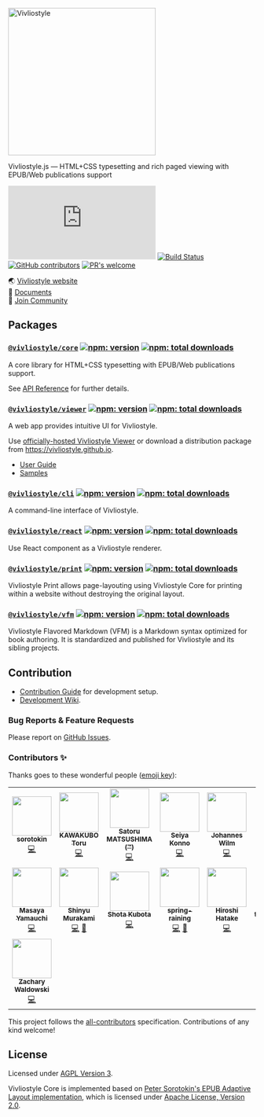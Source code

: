 <img src="https://vivliostyle.org/assets/vivliostyle-logo.svg" width="300" alt="Vivliostyle" /><br/>

Vivliostyle.js — HTML+CSS typesetting and rich paged viewing with EPUB/Web publications support

[![GitHub tag][github-tag]][github-tag-url]
[![Build Status][build-status]][build-status-url]
[![GitHub contributors][contributors]][contributors-url]
[![PR's welcome][pr-welcome]][pr-welcome-url]

🌏 [Vivliostyle website](https://vivliostyle.org)  
📖 [Documents](https://vivliostyle.org/documents/)  
🤝 [Join Community](https://vivliostyle.org/community/)

## Packages

### [`@vivliostyle/core`](https://github.com/vivliostyle/vivliostyle.js/tree/master/packages/core) [![npm: version](https://flat.badgen.net/npm/v/@vivliostyle/core)](https://www.npmjs.com/package/@vivliostyle/core) [![npm: total downloads](https://flat.badgen.net/npm/dt/@vivliostyle/core)](https://www.npmjs.com/package/@vivliostyle/core)

A core library for HTML+CSS typesetting with EPUB/Web publications support.

See [API Reference](https://docs.vivliostyle.org/#/api) for further details.

### [`@vivliostyle/viewer`](https://github.com/vivliostyle/vivliostyle.js/tree/master/packages/viewer) [![npm: version](https://flat.badgen.net/npm/v/@vivliostyle/viewer)](https://www.npmjs.com/package/@vivliostyle/viewer) [![npm: total downloads](https://flat.badgen.net/npm/dt/@vivliostyle/viewer)](https://www.npmjs.com/package/@vivliostyle/viewer)

A web app provides intuitive UI for Vivliostyle.

Use [officially-hosted Vivliostyle Viewer](https://vivliostyle.org/viewer/) or download a distribution package from <https://vivliostyle.github.io>.

- [User Guide](https://docs.vivliostyle.org/#/user-guide)
- [Samples](https://vivliostyle.org/samples/)

### [`@vivliostyle/cli`](https://github.com/vivliostyle/vivliostyle-cli) [![npm: version](https://flat.badgen.net/npm/v/@vivliostyle/cli)](https://www.npmjs.com/package/@vivliostyle/cli) [![npm: total downloads](https://flat.badgen.net/npm/dt/@vivliostyle/cli)](https://www.npmjs.com/package/@vivliostyle/cli)

A command-line interface of Vivliostyle.

### [`@vivliostyle/react`](https://github.com/vivliostyle/vivliostyle.js/tree/master/packages/react) [![npm: version](https://flat.badgen.net/npm/v/@vivliostyle/react)](https://www.npmjs.com/package/@vivliostyle/react) [![npm: total downloads](https://flat.badgen.net/npm/dt/@vivliostyle/react)](https://www.npmjs.com/package/@vivliostyle/react)

Use React component as a Vivliostyle renderer.

### [`@vivliostyle/print`](https://github.com/vivliostyle/vivliostyle-print) [![npm: version](https://flat.badgen.net/npm/v/@vivliostyle/print)](https://www.npmjs.com/package/@vivliostyle/print) [![npm: total downloads](https://flat.badgen.net/npm/dt/@vivliostyle/print)](https://www.npmjs.com/package/@vivliostyle/print)

Vivliostyle Print allows page-layouting using Vivliostyle Core for printing within a website without destroying the original layout.

### [`@vivliostyle/vfm`](https://github.com/vivliostyle/vfm) [![npm: version](https://flat.badgen.net/npm/v/@vivliostyle/vfm)](https://www.npmjs.com/package/@vivliostyle/vfm) [![npm: total downloads](https://flat.badgen.net/npm/dt/@vivliostyle/vfm)](https://www.npmjs.com/package/@vivliostyle/vfm)

Vivliostyle Flavored Markdown (VFM) is a Markdown syntax optimized for book authoring. It is standardized and published for Vivliostyle and its sibling projects.

## Contribution

- [Contribution Guide](https://github.com/vivliostyle/vivliostyle.js/tree/master/CONTRIBUTING.md) for development setup.
- [Development Wiki](https://github.com/vivliostyle/vivliostyle.js/wiki/Development).

### Bug Reports & Feature Requests

Please report on [GitHub Issues](https://github.com/vivliostyle/vivliostyle.js/issues).

### Contributors ✨

Thanks goes to these wonderful people ([emoji key](https://allcontributors.org/docs/en/emoji-key)):

<!-- ALL-CONTRIBUTORS-LIST:START - Do not remove or modify this section -->
<!-- prettier-ignore-start -->
<!-- markdownlint-disable -->
<table>
  <tr>
    <td align="center"><a href="https://github.com/sorotokin"><img src="https://avatars3.githubusercontent.com/u/11699780?v=4" width="80px;" alt=""/><br /><sub><b>sorotokin</b></sub></a><br /><a href="https://github.com/vivliostyle/vivliostyle.js/commits?author=sorotokin" title="Code">💻</a></td>
    <td align="center"><a href="http://kwkbtr.info"><img src="https://avatars3.githubusercontent.com/u/3595560?v=4" width="80px;" alt=""/><br /><sub><b>KAWAKUBO Toru</b></sub></a><br /><a href="https://github.com/vivliostyle/vivliostyle.js/commits?author=kwkbtr@vivliostyle.com" title="Code">💻</a></td>
    <td align="center"><a href="https://bibi.epub.link"><img src="https://avatars0.githubusercontent.com/u/3631499?v=4" width="80px;" alt=""/><br /><sub><b>Satoru MATSUSHIMA (℠)</b></sub></a><br /><a href="https://github.com/vivliostyle/vivliostyle.js/commits?author=satorumurmur" title="Code">💻</a></td>
    <td align="center"><a href="http://null.ly"><img src="https://avatars2.githubusercontent.com/u/291185?v=4" width="80px;" alt=""/><br /><sub><b>Seiya Konno</b></sub></a><br /><a href="https://github.com/vivliostyle/vivliostyle.js/commits?author=nulltask" title="Code">💻</a></td>
    <td align="center"><a href="http://www.johanneswilm.org"><img src="https://avatars2.githubusercontent.com/u/595512?v=4" width="80px;" alt=""/><br /><sub><b>Johannes Wilm</b></sub></a><br /><a href="https://github.com/vivliostyle/vivliostyle.js/commits?author=johanneswilm" title="Code">💻</a></td>
    <td align="center"><a href="https://florian.rivoal.net"><img src="https://avatars0.githubusercontent.com/u/113268?v=4" width="80px;" alt=""/><br /><sub><b>Florian Rivoal</b></sub></a><br /><a href="https://github.com/vivliostyle/vivliostyle.js/commits?author=frivoal" title="Code">💻</a></td>
    <td align="center"><a href="https://skoji.jp"><img src="https://avatars1.githubusercontent.com/u/119629?v=4" width="80px;" alt=""/><br /><sub><b>Satoshi KOJIMA</b></sub></a><br /><a href="https://github.com/vivliostyle/vivliostyle.js/commits?author=skoji" title="Code">💻</a></td>
  </tr>
  <tr>
    <td align="center"><a href="http://unageanu.hatenablog.com/"><img src="https://avatars2.githubusercontent.com/u/11205?v=4" width="80px;" alt=""/><br /><sub><b>Masaya Yamauchi</b></sub></a><br /><a href="https://github.com/vivliostyle/vivliostyle.js/commits?author=unageanu" title="Code">💻</a></td>
    <td align="center"><a href="https://vivliostyle.org"><img src="https://avatars1.githubusercontent.com/u/3324737?v=4" width="80px;" alt=""/><br /><sub><b>Shinyu Murakami</b></sub></a><br /><a href="https://github.com/vivliostyle/vivliostyle.js/commits?author=MurakamiShinyu" title="Code">💻</a> <a href="https://github.com/vivliostyle/vivliostyle.js/commits?author=MurakamiShinyu" title="Documentation">📖</a></td>
    <td align="center"><a href="https://blog.kubosho.com"><img src="https://avatars0.githubusercontent.com/u/430267?v=4" width="80px;" alt=""/><br /><sub><b>Shota Kubota</b></sub></a><br /><a href="https://github.com/vivliostyle/vivliostyle.js/commits?author=kubosho" title="Code">💻</a></td>
    <td align="center"><a href="https://harusamex.com"><img src="https://avatars1.githubusercontent.com/u/1771005?v=4" width="80px;" alt=""/><br /><sub><b>spring-raining</b></sub></a><br /><a href="https://github.com/vivliostyle/vivliostyle.js/commits?author=spring-raining" title="Code">💻</a> <a href="https://github.com/vivliostyle/vivliostyle.js/commits?author=spring-raining" title="Documentation">📖</a></td>
    <td align="center"><a href="http://cosmo0920.wordpress.com/"><img src="https://avatars1.githubusercontent.com/u/700876?v=4" width="80px;" alt=""/><br /><sub><b>Hiroshi Hatake</b></sub></a><br /><a href="https://github.com/vivliostyle/vivliostyle.js/commits?author=cosmo0920" title="Code">💻</a></td>
    <td align="center"><a href="https://twitter.com/takanakahiko"><img src="https://avatars3.githubusercontent.com/u/10114717?v=4" width="80px;" alt=""/><br /><sub><b>takanakahiko</b></sub></a><br /><a href="https://github.com/vivliostyle/vivliostyle.js/commits?author=takanakahiko" title="Code">💻</a></td>
    <td align="center"><a href="https://uechi.io"><img src="https://avatars0.githubusercontent.com/u/431808?v=4" width="80px;" alt=""/><br /><sub><b>Yasuaki Uechi</b></sub></a><br /><a href="https://github.com/vivliostyle/vivliostyle.js/commits?author=uetchy" title="Code">💻</a> <a href="https://github.com/vivliostyle/vivliostyle.js/commits?author=uetchy" title="Documentation">📖</a></td>
  </tr>
  <tr>
    <td align="center"><a href="https://waldowski.me/"><img src="https://avatars2.githubusercontent.com/u/170812?v=4" width="80px;" alt=""/><br /><sub><b>Zachary Waldowski</b></sub></a><br /><a href="https://github.com/vivliostyle/vivliostyle.js/commits?author=zwaldowski" title="Code">💻</a></td>
  </tr>
</table>

<!-- markdownlint-enable -->
<!-- prettier-ignore-end -->

<!-- ALL-CONTRIBUTORS-LIST:END -->

This project follows the [all-contributors](https://github.com/all-contributors/all-contributors) specification. Contributions of any kind welcome!

## License

Licensed under [AGPL Version 3](https://www.gnu.org/licenses/agpl-3.0.html).

Vivliostyle Core is implemented based on [Peter Sorotokin's EPUB Adaptive Layout implementation](https://github.com/sorotokin/adaptive-layout), which is licensed under [Apache License, Version 2.0](https://www.apache.org/licenses/LICENSE-2.0).

[github-tag]: https://img.shields.io/github/v/tag/vivliostyle/vivliostyle.js
[github-tag-url]: https://github.com/vivliostyle/vivliostyle.js/releases
[build-status]: https://travis-ci.org/vivliostyle/vivliostyle.js.svg
[build-status-url]: https://travis-ci.org/vivliostyle/vivliostyle.js
[contributors]: https://img.shields.io/github/contributors/vivliostyle/vivliostyle.js.svg
[contributors-url]: https://github.com/vivliostyle/vivliostyle.js/graphs/contributors
[pr-welcome]: https://img.shields.io/badge/PRs%20-welcome-brightgreen.svg
[pr-welcome-url]: https://github.com/vivliostyle/vivliostyle.js/blob/master/CONTRIBUTING.md
